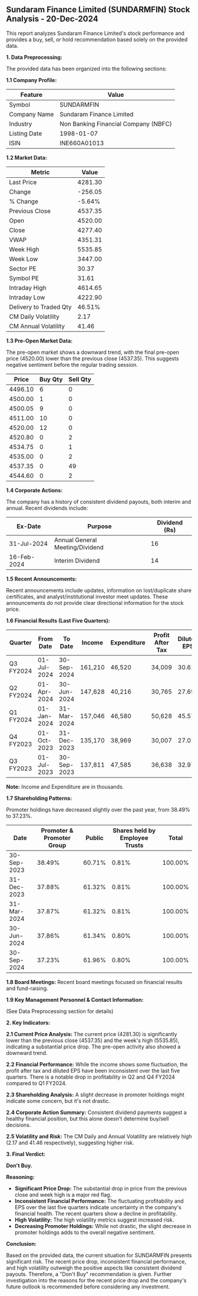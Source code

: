 ## Sundaram Finance Limited (SUNDARMFIN) Stock Analysis - 20-Dec-2024

This report analyzes Sundaram Finance Limited's stock performance and provides a buy, sell, or hold recommendation based solely on the provided data.

**1. Data Preprocessing:**

The provided data has been organized into the following sections:

**1.1 Company Profile:**

| Feature             | Value                               |
|----------------------|---------------------------------------|
| Symbol               | SUNDARMFIN                           |
| Company Name         | Sundaram Finance Limited              |
| Industry             | Non Banking Financial Company (NBFC) |
| Listing Date         | 1998-01-07                           |
| ISIN                 | INE660A01013                         |


**1.2 Market Data:**

| Metric                | Value      |
|------------------------|-------------|
| Last Price             | 4281.30     |
| Change                 | -256.05     |
| % Change               | -5.64%      |
| Previous Close         | 4537.35     |
| Open                   | 4520.00     |
| Close                  | 4277.40     |
| VWAP                  | 4351.31     |
| Week High              | 5535.85     |
| Week Low               | 3447.00     |
| Sector PE              | 30.37       |
| Symbol PE              | 31.61       |
| Intraday High         | 4614.65     |
| Intraday Low          | 4222.90     |
| Delivery to Traded Qty | 46.51%      |
| CM Daily Volatility    | 2.17        |
| CM Annual Volatility   | 41.46       |


**1.3 Pre-Open Market Data:**

The pre-open market shows a downward trend, with the final pre-open price (4520.00) lower than the previous close (4537.35).  This suggests negative sentiment before the regular trading session.

| Price     | Buy Qty | Sell Qty |
|-----------|---------|----------|
| 4496.10   | 6       | 0        |
| 4500.00   | 1       | 0        |
| 4500.05   | 9       | 0        |
| 4511.00   | 10      | 0        |
| 4520.00   | 12      | 0        |
| 4520.80   | 0       | 2        |
| 4534.75   | 0       | 1        |
| 4535.00   | 0       | 2        |
| 4537.35   | 0       | 49       |
| 4544.60   | 0       | 2        |


**1.4 Corporate Actions:**

The company has a history of consistent dividend payouts, both interim and annual.  Recent dividends include:

| Ex-Date    | Purpose                                      | Dividend (Rs) |
|------------|----------------------------------------------|-----------------|
| 31-Jul-2024 | Annual General Meeting/Dividend               | 16              |
| 16-Feb-2024 | Interim Dividend                             | 14              |


**1.5 Recent Announcements:**

Recent announcements include updates, information on lost/duplicate share certificates, and analyst/institutional investor meet updates.  These announcements do not provide clear directional information for the stock price.


**1.6 Financial Results (Last Five Quarters):**

| Quarter      | From Date    | To Date      | Income     | Expenditure | Profit After Tax | Diluted EPS |
|--------------|--------------|--------------|------------|-------------|-----------------|-------------|
| Q3 FY2024    | 01-Jul-2024  | 30-Sep-2024  | 161,210    | 46,520      | 34,009          | 30.61       |
| Q2 FY2024    | 01-Apr-2024  | 30-Jun-2024  | 147,628    | 40,216      | 30,765          | 27.69       |
| Q1 FY2024    | 01-Jan-2024  | 31-Mar-2024  | 157,046    | 46,580      | 50,628          | 45.57       |
| Q4 FY2023    | 01-Oct-2023  | 31-Dec-2023  | 135,170    | 38,969      | 30,007          | 27.01       |
| Q3 FY2023    | 01-Jul-2023  | 30-Sep-2023  | 137,811    | 47,585      | 36,638          | 32.97       |

**Note:**  Income and Expenditure are in thousands.


**1.7 Shareholding Patterns:**

Promoter holdings have decreased slightly over the past year, from 38.49% to 37.23%.

| Date        | Promoter & Promoter Group | Public | Shares held by Employee Trusts | Total |
|-------------|---------------------------|--------|-------------------------------|-------|
| 30-Sep-2023 | 38.49%                     | 60.71% | 0.81%                         | 100.00%|
| 31-Dec-2023 | 37.88%                     | 61.32% | 0.81%                         | 100.00%|
| 31-Mar-2024 | 37.87%                     | 61.32% | 0.81%                         | 100.00%|
| 30-Jun-2024 | 37.86%                     | 61.34% | 0.80%                         | 100.00%|
| 30-Sep-2024 | 37.23%                     | 61.96% | 0.80%                         | 100.00%|


**1.8 Board Meetings:** Recent board meetings focused on financial results and fund-raising.


**1.9 Key Management Personnel & Contact Information:**

(See Data Preprocessing section for details)


**2. Key Indicators:**

**2.1 Current Price Analysis:** The current price (4281.30) is significantly lower than the previous close (4537.35) and the week's high (5535.85), indicating a substantial price drop.  The pre-open activity also showed a downward trend.

**2.2 Financial Performance:**  While the income shows some fluctuation, the profit after tax and diluted EPS have been inconsistent over the last five quarters.  There is a notable drop in profitability in Q2 and Q4 FY2024 compared to Q1 FY2024.

**2.3 Shareholding Analysis:** A slight decrease in promoter holdings might indicate some concern, but it's not drastic.

**2.4 Corporate Action Summary:** Consistent dividend payments suggest a healthy financial position, but this alone doesn't determine buy/sell decisions.

**2.5 Volatility and Risk:** The CM Daily and Annual Volatility are relatively high (2.17 and 41.46 respectively), suggesting higher risk.

**3. Final Verdict:**

**Don't Buy.**

**Reasoning:**

* **Significant Price Drop:** The substantial drop in price from the previous close and week high is a major red flag.
* **Inconsistent Financial Performance:** The fluctuating profitability and EPS over the last five quarters indicate uncertainty in the company's financial health. The recent quarters show a decline in profitability.
* **High Volatility:** The high volatility metrics suggest increased risk.
* **Decreasing Promoter Holdings:** While not drastic, the slight decrease in promoter holdings adds to the overall negative sentiment.

**Conclusion:**

Based on the provided data, the current situation for SUNDARMFIN presents significant risk. The recent price drop, inconsistent financial performance, and high volatility outweigh the positive aspects like consistent dividend payouts.  Therefore, a "Don't Buy" recommendation is given.  Further investigation into the reasons for the recent price drop and the company's future outlook is recommended before considering any investment.
